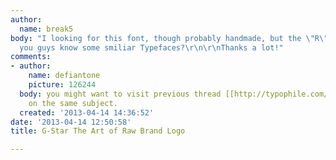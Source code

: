 ```yaml
---
author:
  name: break5
body: "I looking for this font, though probably handmade, but the \"R\" looks familiar\r\n\r\nMaybe
  you guys know some smiliar Typefaces?\r\n\r\nThanks a lot!"
comments:
- author:
    name: defiantone
    picture: 126244
  body: you might want to visit previous thread [[http://typophile.com/node/102232|102232]]
    on the same subject.
  created: '2013-04-14 14:36:52'
date: '2013-04-14 12:50:58'
title: G-Star The Art of Raw Brand Logo

---
```

